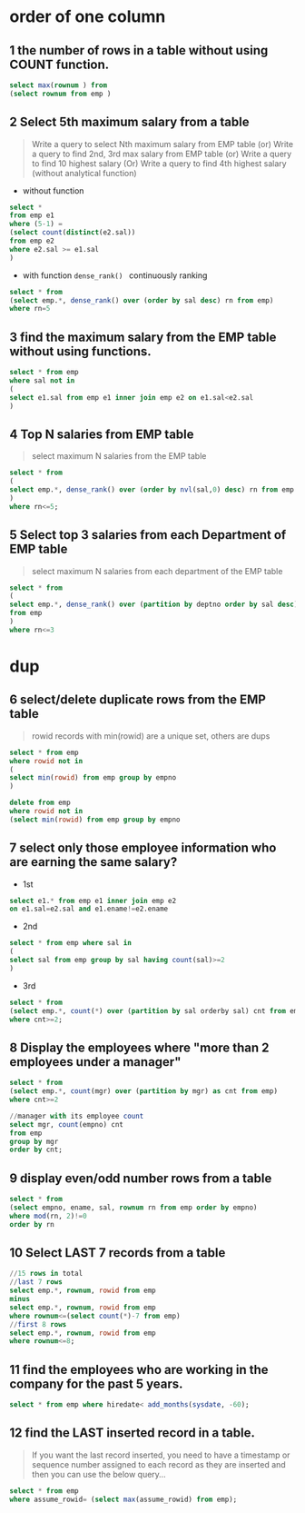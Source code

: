# order of one column
##  1 the number of rows in a table without using COUNT function.
```sql
select max(rownum ) from 
(select rownum from emp )
```
## 2 Select 5th maximum salary from a table
>Write a query to select Nth maximum salary from EMP table
(or)
Write a query to find 2nd, 3rd max salary from EMP table
(or)
Write a query to find 10 highest salary
(Or)
Write a query to find 4th highest salary (without analytical function)
- without function
```sql
select * 
from emp e1
where (5-1) =
(select count(distinct(e2.sal))
from emp e2
where e2.sal >= e1.sal
)
```
- with function `dense_rank() ` continuously ranking
```sql
select * from 
(select emp.*, dense_rank() over (order by sal desc) rn from emp)
where rn=5
```
##  3 find the maximum salary from the EMP table without using functions.
```sql
select * from emp
where sal not in
(
select e1.sal from emp e1 inner join emp e2 on e1.sal<e2.sal
)
```
## 4 Top N salaries from EMP table
>select maximum N salaries from the EMP table
```sql
select * from 
(
select emp.*, dense_rank() over (order by nvl(sal,0) desc) rn from emp 
)
where rn<=5;
```
## 5 Select top 3 salaries from each Department of EMP table
> select maximum N salaries from each department of the EMP table
```sql
select * from
(
select emp.*, dense_rank() over (partition by deptno order by sal desc) rn
from emp
)
where rn<=3
```
# dup
##  6 select/delete duplicate rows from the EMP table
> rowid
> records with min(rowid) are  a unique set, others are dups
```sql
select * from emp
where rowid not in
(
select min(rowid) from emp group by empno
)

delete from emp
where rowid not in
(select min(rowid) from emp group by empno
```
## 7 select only those employee information who are earning the same salary?
- 1st
```sql
select e1.* from emp e1 inner join emp e2 
on e1.sal=e2.sal and e1.ename!=e2.ename
```
- 2nd
```sql
select * from emp where sal in
(
select sal from emp group by sal having count(sal)>=2
)
```
- 3rd
```sql
select * from 
(select emp.*, count(*) over (partition by sal orderby sal) cnt from emp)
where cnt>=2;
```

## 8 Display the employees where "more than 2 employees under a manager"
```sql
select * from 
(select emp.*, count(mgr) over (partition by mgr) as cnt from emp)
where cnt>=2

//manager with its employee count
select mgr, count(empno) cnt
from emp
group by mgr
order by cnt;

```
## 9 display even/odd number rows from a table
```sql
select * from
(select empno, ename, sal, rownum rn from emp order by empno)
where mod(rn, 2)!=0
order by rn
```
## 10 Select LAST 7 records from a table
```sql
//15 rows in total
//last 7 rows
select emp.*, rownum, rowid from emp 
minus
select emp.*, rownum, rowid from emp 
where rownum<=(select count(*)-7 from emp)
//first 8 rows
select emp.*, rownum, rowid from emp 
where rownum<=8;
```
##  11 find the employees who are working in the company for the past 5 years.
```sql
select * from emp where hiredate< add_months(sysdate, -60);
```
##  12 find the LAST inserted record in a table.
>If you want the last record inserted, you need to have a timestamp or sequence number assigned to each
record as they are inserted and then you can use the below query…
```sql
select * from emp
where assume_rowid= (select max(assume_rowid) from emp);
```
